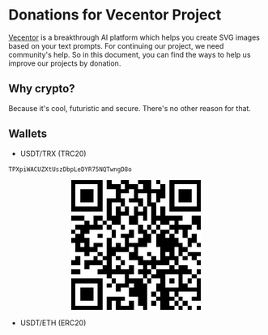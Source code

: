 # Donations for Vecentor Project

[Vecentor](https://vecentor.com) is a breakthrough AI platform which helps you create SVG images based on your text prompts. For continuing our project, we need community's help. So in this document, you can find the ways to help us improve our projects by donation. 

## Why crypto? 

Because it's cool, futuristic and secure. There's no other reason for that.

## Wallets 

- USDT/TRX (TRC20)

```
TPXpiWACUZXtUszDbpLeDYR75NQTwngD8o
```

<p align="center">
    <img src="trc20.png" />
</p>

- USDT/ETH (ERC20)

```
```
